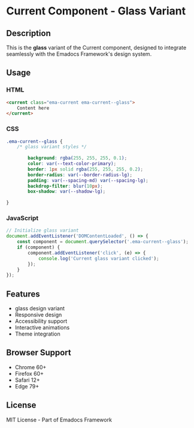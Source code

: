 # Current Component - Glass Variant

## Description
This is the **glass** variant of the Current component, designed to integrate seamlessly with the Emadocs Framework's design system.

## Usage

### HTML
```html
<current class="ema-current ema-current--glass">
    Content here
</current>
```

### CSS
```css
.ema-current--glass {
    /* glass variant styles */
    
        background: rgba(255, 255, 255, 0.1);
        color: var(--text-color-primary);
        border: 1px solid rgba(255, 255, 255, 0.2);
        border-radius: var(--border-radius-lg);
        padding: var(--spacing-md) var(--spacing-lg);
        backdrop-filter: blur(10px);
        box-shadow: var(--shadow-lg);
    
}
```

### JavaScript
```javascript
// Initialize glass variant
document.addEventListener('DOMContentLoaded', () => {
    const component = document.querySelector('.ema-current--glass');
    if (component) {
        component.addEventListener('click', (e) => {
            console.log('Current glass variant clicked');
        });
    }
});
```

## Features
- glass design variant
- Responsive design
- Accessibility support
- Interactive animations
- Theme integration

## Browser Support
- Chrome 60+
- Firefox 60+
- Safari 12+
- Edge 79+

## License
MIT License - Part of Emadocs Framework
